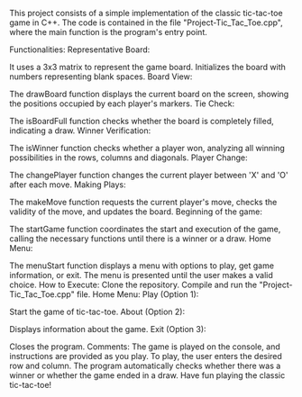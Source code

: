 This project consists of a simple implementation of the classic tic-tac-toe game in C++. The code is contained in the file "Project-Tic_Tac_Toe.cpp", where the main function is the program's entry point.

Functionalities:
Representative Board:

It uses a 3x3 matrix to represent the game board.
Initializes the board with numbers representing blank spaces.
Board View:

The drawBoard function displays the current board on the screen, showing the positions occupied by each player's markers.
Tie Check:

The isBoardFull function checks whether the board is completely filled, indicating a draw.
Winner Verification:

The isWinner function checks whether a player won, analyzing all winning possibilities in the rows, columns and diagonals.
Player Change:

The changePlayer function changes the current player between 'X' and 'O' after each move.
Making Plays:

The makeMove function requests the current player's move, checks the validity of the move, and updates the board.
Beginning of the game:

The startGame function coordinates the start and execution of the game, calling the necessary functions until there is a winner or a draw.
Home Menu:

The menuStart function displays a menu with options to play, get game information, or exit. The menu is presented until the user makes a valid choice.
How to Execute:
Clone the repository.
Compile and run the "Project-Tic_Tac_Toe.cpp" file.
Home Menu:
Play (Option 1):

Start the game of tic-tac-toe.
About (Option 2):

Displays information about the game.
Exit (Option 3):

Closes the program.
Comments:
The game is played on the console, and instructions are provided as you play.
To play, the user enters the desired row and column.
The program automatically checks whether there was a winner or whether the game ended in a draw.
Have fun playing the classic tic-tac-toe!
